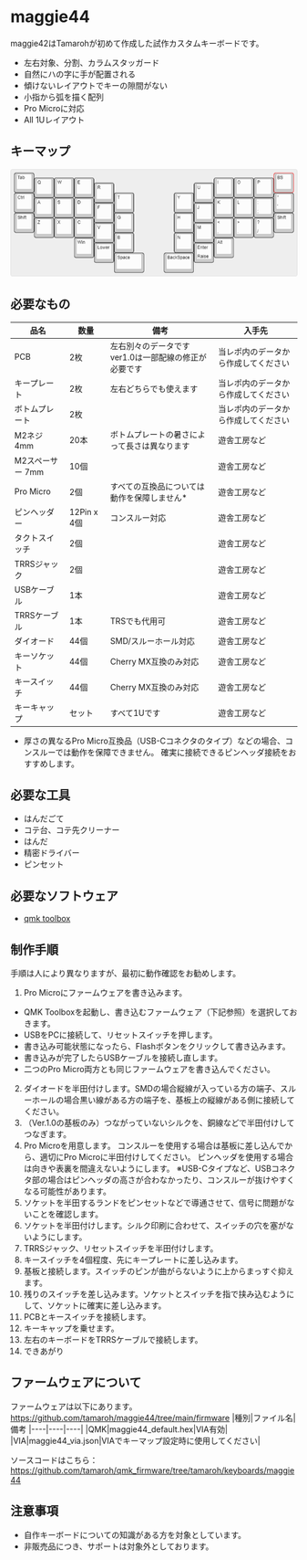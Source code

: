 # maggie44
maggie42はTamarohが初めて作成した試作カスタムキーボードです。
- 左右対象、分割、カラムスタッガード
- 自然にハの字に手が配置される
- 傾けないレイアウトでキーの隙間がない
- 小指から弧を描く配列
- Pro Microに対応
- All 1Uレイアウト
## キーマップ
![keymap](./mysplit.png)
## 必要なもの
|品名|数量|備考|入手先|
|----|----|----|----|
|PCB|2枚|左右別々のデータです<br>ver1.0は一部配線の修正が必要です|当レポ内のデータから作成してください
|キープレート|2枚|左右どちらでも使えます|当レポ内のデータから作成してください
|ボトムプレート|2枚||当レポ内のデータから作成してください
|M2ネジ 4mm|20本|ボトムプレートの暑さによって長さは異なります|遊舎工房など
|M2スペーサー 7mm|10個||遊舎工房など
|Pro Micro|2個|すべての互換品については動作を保障しません*|遊舎工房など
|ピンヘッダー|12Pin x 4個|コンスルー対応|遊舎工房など
|タクトスイッチ|2個||遊舎工房など
|TRRSジャック|2個||遊舎工房など
|USBケーブル|1本||遊舎工房など
|TRRSケーブル|1本|TRSでも代用可|遊舎工房など
|ダイオード|44個|SMD/スルーホール対応|遊舎工房など
|キーソケット|44個|Cherry MX互換のみ対応|遊舎工房など
|キースイッチ|44個|Cherry MX互換のみ対応|遊舎工房など
|キーキャップ|セット|すべて1Uです|遊舎工房など

* 厚さの異なるPro Micro互換品（USB-Cコネクタのタイプ）などの場合、コンスルーでは動作を保障できません。
  確実に接続できるピンヘッダ接続をおすすめします。

## 必要な工具
- はんだごて
- コテ台、コテ先クリーナー
- はんだ
- 精密ドライバー
- ピンセット

## 必要なソフトウェア
- [qmk toolbox](https://github.com/qmk/qmk_toolbox/releases)

## 制作手順
手順は人により異なりますが、最初に動作確認をお勧めします。
1. Pro Microにファームウェアを書き込みます。
  - QMK Toolboxを起動し、書き込むファームウェア（下記参照）を選択しておきます。
  - USBをPCに接続して、リセットスイッチを押します。
  - 書き込み可能状態になったら、Flashボタンをクリックして書き込みます。
  - 書き込みが完了したらUSBケーブルを接続し直します。
  - 二つのPro Micro両方とも同じファームウェアを書き込んでください。
2. ダイオードを半田付けします。SMDの場合縦線が入っている方の端子、スルーホールの場合黒い線がある方の端子を、基板上の縦線がある側に接続してください。
3. （Ver.1.0の基板のみ）つながっていないシルクを、銅線などで半田付けしてつなぎます。
4. Pro Microを用意します。
   コンスルーを使用する場合は基板に差し込んでから、適切にPro Microに半田付けしてください。
   ピンヘッダを使用する場合は向きや表裏を間違えないようにします。
   ※USB-Cタイプなど、USBコネクタ部の場合はピンヘッダの高さが合わなかったり、コンスルーが抜けやすくなる可能性があります。
5. ソケットを半田するランドをピンセットなどで導通させて、信号に問題がないことを確認します。
6. ソケットを半田付けします。シルク印刷に合わせて、スイッチの穴を塞がないようにします。
7. TRRSジャック、リセットスイッチを半田付けします。
8. キースイッチを4個程度、先にキープレートに差し込みます。
9. 基板と接続します。スイッチのピンが曲がらないように上からまっすぐ抑えます。
10. 残りのスイッチを差し込みます。ソケットとスイッチを指で挟み込むようにして、ソケットに確実に差し込みます。
11. PCBとキースイッチを接続します。
12. キーキャップを乗せます。
13. 左右のキーボードをTRRSケーブルで接続します。
14. できあがり

## ファームウェアについて
ファームウェアは以下にあります。
https://github.com/tamaroh/maggie44/tree/main/firmware
|種別|ファイル名|備考
|----|----|----|
|QMK|maggie44_default.hex|VIA有効|
|VIA|maggie44_via.json|VIAでキーマップ設定時に使用してください|

ソースコードはこちら：https://github.com/tamaroh/qmk_firmware/tree/tamaroh/keyboards/maggie44
## 注意事項
- 自作キーボードについての知識がある方を対象としています。
- 非販売品につき、サポートは対象外としております。


